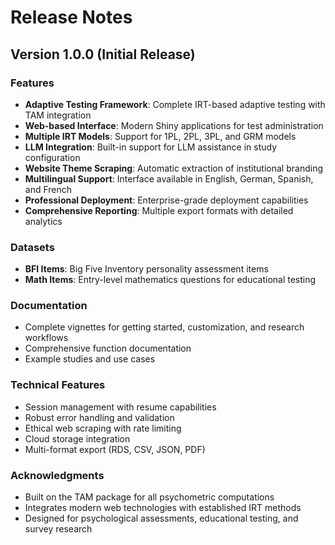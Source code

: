 # Release Notes

## Version 1.0.0 (Initial Release)

### Features
- **Adaptive Testing Framework**: Complete IRT-based adaptive testing with TAM integration
- **Web-based Interface**: Modern Shiny applications for test administration
- **Multiple IRT Models**: Support for 1PL, 2PL, 3PL, and GRM models
- **LLM Integration**: Built-in support for LLM assistance in study configuration
- **Website Theme Scraping**: Automatic extraction of institutional branding
- **Multilingual Support**: Interface available in English, German, Spanish, and French
- **Professional Deployment**: Enterprise-grade deployment capabilities
- **Comprehensive Reporting**: Multiple export formats with detailed analytics

### Datasets
- **BFI Items**: Big Five Inventory personality assessment items
- **Math Items**: Entry-level mathematics questions for educational testing

### Documentation
- Complete vignettes for getting started, customization, and research workflows
- Comprehensive function documentation
- Example studies and use cases

### Technical Features
- Session management with resume capabilities
- Robust error handling and validation
- Ethical web scraping with rate limiting
- Cloud storage integration
- Multi-format export (RDS, CSV, JSON, PDF)

### Acknowledgments
- Built on the TAM package for all psychometric computations
- Integrates modern web technologies with established IRT methods
- Designed for psychological assessments, educational testing, and survey research
